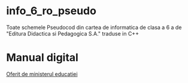 # info_6_ro_pseudo
Toate schemele Pseudocod din cartea de informatica de clasa a 6 a de "Editura Didactica si Pedagogica S.A." traduse in C++

# Manual digital
<a href="https://manuale.edu.ro/manuale/Clasa%20a%20VI-a/Informatica%20si%20TIC/EDP2/A541.pdf">Oferit de ministerul educatiei</a>

